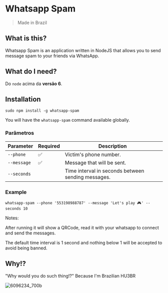 # Whatsapp Spam

> Made in Brazil

## What is this?
Whatsapp Spam is an application written in NodeJS that allows you to send message spam to your friends via WhatsApp.

## What do I need?

Do `node` acima da **versão 6**.

## Installation

`sudo npm install -g whatsapp-spam`

You will have the `whatsapp-spam` command available globally.

### Parâmetros

| Parameter | Required        | Description                                                 |
|-----------|--------------------|-----------------------------------------------------------|
| `--phone` | :white_check_mark: | Victim's phone number.                        |
| `--message`  | :white_check_mark: | Message that will be sent.                      |
| `--seconds`   |                    | Time interval in seconds between sending messages. |

### Example

`whatsapp-spam --phone '553198988787' --message 'Let's play 🎮' --seconds 10`

Notes:

After running it will show a QRCode, read it with your whatsapp to connect and send the messages.

The default time interval is 1 second and nothing below 1 will be accepted to avoid being banned.

## Why!?

"Why would you do such thing!?" Because I'm Brazilian HU3BR

![6096234_700b](https://user-images.githubusercontent.com/1585655/29083653-d40bb660-7c3f-11e7-896c-efd243f32918.jpg)
